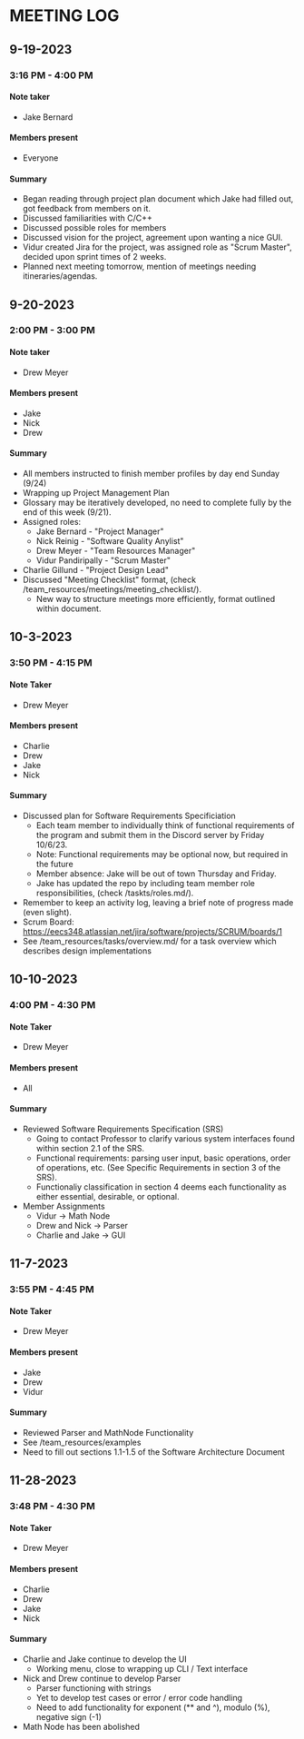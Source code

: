 # MEETING LOG
<!-- FORMAT
## DATE
### TIME
#### Note taker
- <name>
#### Members present
- <members> or "Everyone"
#### Summary
- Point 1 happened.
- Point 2 happened. We discussed within that:
	- Point 2 Sub-point 1, which is a sub-point of Point 2
	- Point 2 Sub-point 2
- Point 3 etc.
-->
## 9-19-2023

### 3:16 PM - 4:00 PM 
#### Note taker
- Jake Bernard
#### Members present
- Everyone
#### Summary
- Began reading through project plan document which Jake had filled out,
got feedback from members on it.
- Discussed familiarities with C/C++
- Discussed possible roles for members
- Discussed vision for the project, agreement upon wanting a nice GUI.
- Vidur created Jira for the project, was assigned role as "Scrum Master",
decided upon sprint times of 2 weeks.
- Planned next meeting tomorrow, mention of meetings needing itineraries/agendas.

## 9-20-2023

### 2:00 PM - 3:00 PM
#### Note taker
- Drew Meyer
#### Members present
- Jake
- Nick
- Drew
#### Summary
- All members instructed to finish member profiles by day end Sunday (9/24)
- Wrapping up Project Management Plan
- Glossary may be iteratively developed, no need to complete fully by the end of this week (9/21).
- Assigned roles:
	- Jake Bernard - "Project Manager"
 	- Nick Reinig - "Software Quality Anylist"
  	- Drew Meyer - "Team Resources Manager"
	- Vidur Pandiripally - "Scrum Master"
- Charlie Gillund - "Project Design Lead"
- Discussed "Meeting Checklist" format, (check /team_resources/meetings/meeting_checklist/).
	- New way to structure meetings more efficiently, format outlined within document.


## 10-3-2023

### 3:50 PM - 4:15 PM
#### Note Taker
- Drew Meyer
#### Members present
- Charlie
- Drew
- Jake
- Nick
#### Summary
- Discussed plan for Software Requirements Specificiation
	- Each team member to individually think of functional requirements of the program and submit them in the Discord server by Friday 10/6/23.
	- Note: Functional requirements may be optional now, but required in the future
 	- Member absence: Jake will be out of town Thursday and Friday.
	- Jake has updated the repo by including team member role responsibilities, (check /taskts/roles.md/).
 - Remember to keep an activity log, leaving a brief note of progress made (even slight).
 - Scrum Board: https://eecs348.atlassian.net/jira/software/projects/SCRUM/boards/1
 - See /team_resources/tasks/overview.md/ for a task overview which describes design implementations

## 10-10-2023

### 4:00 PM - 4:30 PM
#### Note Taker
- Drew Meyer
#### Members present
- All
#### Summary
- Reviewed Software Requirements Specification (SRS)
	- Going to contact Professor to clarify various system interfaces found within section 2.1 of the SRS.
 	- Functional requirements: parsing user input, basic operations, order of operations, etc. (See Specific Requirements in section 3 of the SRS).
	- Functionaliy classification in section 4 deems each functionality as either essential, desirable, or optional.
- Member Assignments
	- Vidur -> Math Node
	- Drew and Nick -> Parser
 	- Charlie and Jake -> GUI

## 11-7-2023

### 3:55 PM - 4:45 PM
#### Note Taker
- Drew Meyer
#### Members present
- Jake
- Drew
- Vidur
#### Summary
- Reviewed Parser and MathNode Functionality
- See /team_resources/examples
- Need to fill out sections 1.1-1.5 of the Software Architecture Document

## 11-28-2023

### 3:48 PM - 4:30 PM
#### Note Taker
- Drew Meyer
#### Members present
- Charlie
- Drew
- Jake
- Nick
#### Summary
- Charlie and Jake continue to develop the UI
   - Working menu, close to wrapping up CLI / Text interface
- Nick and Drew continue to develop Parser
   - Parser functioning with strings
   - Yet to develop test cases or error / error code handling
   - Need to add functionality for exponent (** and ^), modulo (%), negative sign (-1)
- Math Node has been abolished
